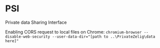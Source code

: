 # PSI
Private data Sharing Interface

Enabling CORS request to local files on Chrome:
`chromium-browser --disable-web-security --user-data-dir="[path to ..\PrivateZelig\data here]"`
